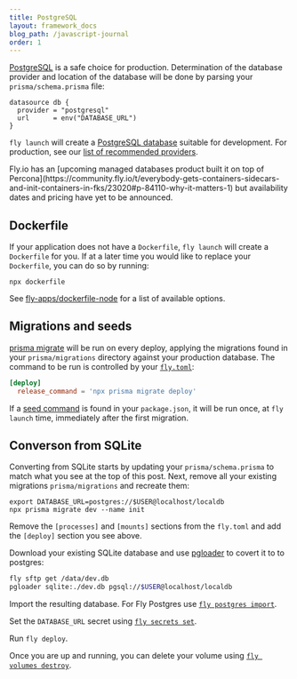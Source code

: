 ```yaml
---
title: PostgreSQL
layout: framework_docs
blog_path: /javascript-journal
order: 1
---
```


[PostgreSQL](https://www.postgresql.org/) is a safe choice for production. Determination of the
database provider and location of the database will be done by parsing your `prisma/schema.prisma` file:

```config
datasource db {
  provider = "postgresql"
  url      = env("DATABASE_URL")
}
```

`fly launch` will create a [PostgreSQL database](https://fly.io/docs/postgres/) suitable for development.
For production, see our [list of recommended providers](https://fly.io/docs/postgres/getting-started/what-you-should-know/#recommended-external-providers).

<div class="note icon">Fly.io has an [upcoming managed databases product built it on top of Percona](https://community.fly.io/t/everybody-gets-containers-sidecars-and-init-containers-in-fks/23020#p-84110-why-it-matters-1) but availability dates and pricing have yet to be announced.</div>


## Dockerfile

If your application does not have a `Dockerfile`, `fly launch` will create a `Dockerfile` for you. 
If at a later time you would like to replace your `Dockerfile`, you can do so by running:

```
npx dockerfile
```

See [fly-apps/dockerfile-node](https://github.com/fly-apps/dockerfile-node?tab=readme-ov-file#overview) for a list of available options.

## Migrations and seeds

[prisma migrate](https://www.prisma.io/docs/orm/prisma-client/deployment/deploy-database-changes-with-prisma-migrate) will be run on every deploy, applying the migrations found in your `prisma/migrations` directory against your production database.  The command to be run is
controlled by your [`fly.toml`](https://fly.io/docs/reference/configuration/#run-one-off-commands-before-releasing-a-deployment):

```toml
[deploy]
  release_command = 'npx prisma migrate deploy'
```

If a [seed command](https://www.prisma.io/docs/orm/prisma-migrate/workflows/seeding) is found in your `package.json`, it will be run once, at `fly launch` time,
immediately after the first migration.

## Converson from SQLite

Converting from SQLite starts by updating your `prisma/schema.prisma` to match what you see at the top of this post.  Next, remove all your existing migrations `prisma/migrations` and recreate them:

```
export DATABASE_URL=postgres://$USER@localhost/localdb
npx prisma migrate dev --name init
```

Remove the `[processes]` and `[mounts]` sections from the `fly.toml` and add the `[deploy]` section you see above.

Download your existing SQLite database and use [pgloader](https://pgloader.readthedocs.io/en/latest/ref/sqlite.html) to covert it to to postgres:

```bash
fly sftp get /data/dev.db
pgloader sqlite:./dev.db pgsql://$USER@localhost/localdb
```

Import the resulting database.  For Fly Postgres use [`fly postgres import`](https://fly.io/docs/flyctl/postgres-import/).

Set the `DATABASE_URL` secret using [`fly secrets set`](https://fly.io/docs/flyctl/secrets-set/).

Run `fly deploy`.

Once you are up and running, you can delete your volume using [`fly volumes destroy`](https://fly.io/docs/flyctl/volumes-destroy/).
